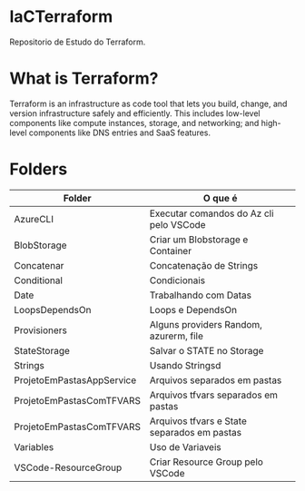 # IaCTerraform

Repositorio de Estudo do Terraform.


# What is Terraform?
Terraform is an infrastructure as code tool that lets you build, change, and version infrastructure safely and efficiently. This includes low-level components like compute instances, storage, and networking; and high-level components like DNS entries and SaaS features.

# Folders
| Folder  | O que é   |
| ------------ | ------------ |
|AzureCLI| Executar comandos do Az cli pelo VSCode  |
|BlobStorage| Criar um Blobstorage e Container |
|Concatenar| Concatenação de Strings  |
|Conditional| Condicionais  |
|Date| Trabalhando com Datas  |
|LoopsDependsOn| Loops e DependsOn  |
|Provisioners| Alguns providers Random, azurerm, file  |
|StateStorage| Salvar o STATE no Storage  |
|Strings| Usando Stringsd  |
|ProjetoEmPastasAppService| Arquivos separados em pastas   |
|ProjetoEmPastasComTFVARS| Arquivos tfvars separados em pastas  |
|ProjetoEmPastasComTFVARS| Arquivos tfvars e State separados em pastas  |
|Variables| Uso de Variaveis  |
|VSCode-ResourceGroup| Criar Resource Group pelo VSCode  |

